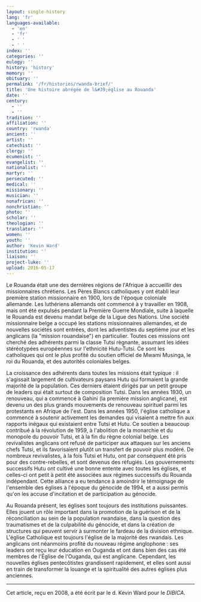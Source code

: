 ```yaml
---
layout: single-history
lang: 'fr'
languages-available:
  - 'en'
  - 'fr'
  - ' '
  - ' '
index: ''
categories: ''
eulogy: ''
history: 'history'
memory: ''
obituary: ''
permalink: '/fr/histories/rwanda-brief/'
title: 'Une histoire abrégée de l&#39;église au Rouanda'
date: ''
century:
  - ''
  - ''                     
tradition: ''                       
affiliation: ''
country: 'rwanda'
ancient: ''
artist: ''
catechist: ''
clergy: ''
ecumenist: ''
evangelist: ''
nationalist: ''
martyr: ''
persecuted: ''
medical: ''
missionary: ''
musician: ''
nonafrican: ''
nonchristian: ''
photo: ''
scholar: ''
theologian: ''
translator: ''
women: ''
youth: ''
author: 'Kevin Ward'
institution: ''
liaison: ''
project-luke: ''
upload: 2016-05-17
---
```

Le Rouanda était une des dernières régions de l'Afrique à accueillir des missionnaires chrétiens. Les Pères Blancs catholiques y ont établi leur première station missionnaire en 1900, lors de l'époque coloniale allemande. Les luthériens allemands ont commencé à y travailler en 1908, mais ont été expulsés pendant la Première Guerre Mondiale, suite à laquelle le Rouanda est devenu mandat belge de la Ligue des Nations. Une société missionnaire belge a occupé les stations missionnaires allemandes, et de nouvelles sociétés sont entrées, dont les adventistes du septième jour et les anglicans (la "mission rouandaise") en particulier. Toutes ces missions ont cherché des adhérents parmi la classe Tutsi règnante, assumant les idées stéréotypées européennes sur l'ethnicité Hutu-Tutsi. Ce sont les catholiques qui ont le plus profité du soutien officiel de Mwami Musinga, le roi du Rouanda, et des autorités coloniales belges.  

La croissance des adhérents dans toutes les missions était typique : il s'agissait largement de cultivateurs paysans Hutu qui formaient la grande majorité de la population. Ces derniers étaient dirigés par un petit groupe de leaders qui était surtout de composition Tutsi. Dans les années 1930, un renouveau, qui a commencé à Gahini (la première mission anglicane), est devenu un des plus grands mouvements de renouveau spirituel parmi les protestants en Afrique de l'est. Dans les années 1950, l'église catholique a commencé à soutenir activement les demandes qui visaient à mettre fin aux rapports inégaux qui existaient entre Tutsi et Hutu. Ce soutien a beaucoup contribué à la révolution de 1959, à l'abolition de la monarchie et du monopole du pouvoir Tutsi, et à la fin du règne colonial belge. Les revivalistes anglicans ont refusé de participer aux attaques sur les anciens chefs Tutsi, et ils favorisaient plutôt un transfert de pouvoir plus modéré. De nombreux revivalistes, à la fois Tutsi et Hutu, ont par conséquent été pris pour des contre-rebelles, et sont devenus des réfugiés. Les gouvernements successifs Hutu ont cultivé une bonne entente avec toutes les églises, et celles-ci ont petit à petit été associées aux régimes successifs du Rouanda indépendant. Cette alliance a eu tendance à amoindrir le témoignage de l'ensemble des églises à l'époque du génocide de 1994, et a aussi permis qu'on les accuse d'incitation et de participation au génocide.  

Au Rouanda présent, les églises sont toujours des institutions puissantes. Elles jouent un rôle important dans la promotion de la guérison et de la réconciliation au sein de la population rwandaise, dans la question des traumatismes et de la culpabilité du génocide, et dans la création de structures qui peuvent servir à surmonter le fardeau de la division ethnique. L'église Catholique est toujours l'église de la majorité des rwandais. Les anglicans ont néanmoins profité du nouveau régime anglophone : ses leaders ont reçu leur éducation en Ouganda et ont dans bien des cas été membres de l'Église de l'Ouganda, qui est anglicane. Cependant, les nouvelles églises pentecôtistes grandissent rapidement, et elles sont aussi en train de transformer la louange et la spiritualité des autres églises plus anciennes.  

* * *

Cet article, reçu en 2008, a été écrit par le d. Kevin Ward pour le _DIBICA_.
